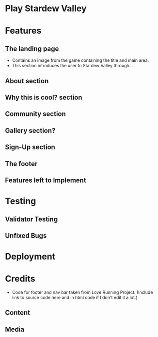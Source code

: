# Play Stardew Valley 
<p>

</p>

# Features
## The landing page
* Contains an image from the game containing the title and main area. 
* This section introduces the user to Stardew Valley through...
## About section

## Why this is cool? section

## Community section

## Gallery section?

## Sign-Up section

## The footer

## Features left to Implement

# Testing

## Validator Testing

## Unfixed Bugs

# Deployment

# Credits

* Code for footer and nav bar taken from Love Running Project. (Include link to source code here and in html code if I don't edit it a lot.)
## Content

## Media
